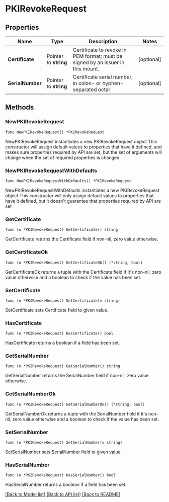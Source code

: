 # PKIRevokeRequest

## Properties

Name | Type | Description | Notes
------------ | ------------- | ------------- | -------------
**Certificate** | Pointer to **string** | Certificate to revoke in PEM format; must be signed by an issuer in this mount. | [optional] 
**SerialNumber** | Pointer to **string** | Certificate serial number, in colon- or hyphen-separated octal | [optional] 

## Methods

### NewPKIRevokeRequest

`func NewPKIRevokeRequest() *PKIRevokeRequest`

NewPKIRevokeRequest instantiates a new PKIRevokeRequest object
This constructor will assign default values to properties that have it defined,
and makes sure properties required by API are set, but the set of arguments
will change when the set of required properties is changed

### NewPKIRevokeRequestWithDefaults

`func NewPKIRevokeRequestWithDefaults() *PKIRevokeRequest`

NewPKIRevokeRequestWithDefaults instantiates a new PKIRevokeRequest object
This constructor will only assign default values to properties that have it defined,
but it doesn't guarantee that properties required by API are set

### GetCertificate

`func (o *PKIRevokeRequest) GetCertificate() string`

GetCertificate returns the Certificate field if non-nil, zero value otherwise.

### GetCertificateOk

`func (o *PKIRevokeRequest) GetCertificateOk() (*string, bool)`

GetCertificateOk returns a tuple with the Certificate field if it's non-nil, zero value otherwise
and a boolean to check if the value has been set.

### SetCertificate

`func (o *PKIRevokeRequest) SetCertificate(v string)`

SetCertificate sets Certificate field to given value.

### HasCertificate

`func (o *PKIRevokeRequest) HasCertificate() bool`

HasCertificate returns a boolean if a field has been set.

### GetSerialNumber

`func (o *PKIRevokeRequest) GetSerialNumber() string`

GetSerialNumber returns the SerialNumber field if non-nil, zero value otherwise.

### GetSerialNumberOk

`func (o *PKIRevokeRequest) GetSerialNumberOk() (*string, bool)`

GetSerialNumberOk returns a tuple with the SerialNumber field if it's non-nil, zero value otherwise
and a boolean to check if the value has been set.

### SetSerialNumber

`func (o *PKIRevokeRequest) SetSerialNumber(v string)`

SetSerialNumber sets SerialNumber field to given value.

### HasSerialNumber

`func (o *PKIRevokeRequest) HasSerialNumber() bool`

HasSerialNumber returns a boolean if a field has been set.


[[Back to Model list]](../README.md#documentation-for-models) [[Back to API list]](../README.md#documentation-for-api-endpoints) [[Back to README]](../README.md)



